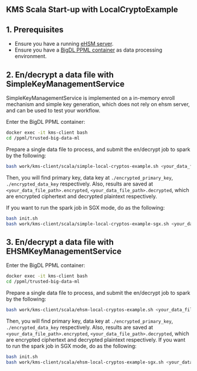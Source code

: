 ## **KMS Scala Start-up with LocalCryptoExample**

## 1. Prerequisites

- Ensure you have a running [eHSM server](https://github.com/intel-analytics/BigDL/tree/main/ppml/kms-client#1-deploy-bigdl-ppml-with-kms-server).
- Ensure you have a [BigDL PPML container](https://github.com/intel-analytics/BigDL/tree/main/ppml/kms-client#31-start-a-bigdl-ppml-container-with-kms-client) as data processing environment.

## 2. En/decrypt a data file with SimpleKeyManagementService

SimpleKeyManagementService is implemented on a in-memory enroll mechanism and simple key generation, which does not rely on ehsm server, and can be used to test your workflow.

Enter the BigDL PPML container:

```bash
docker exec -it kms-client bash
cd /ppml/trusted-big-data-ml
```

Prepare a single data file to process, and submit the en/decrypt job to spark by the following:

```bash
bash work/kms-client/scala/simple-local-cryptos-example.sh <your_data_file_path> <spark_local_ip>
```

Then, you will find primary key, data key at `./encrypted_primary_key`, `./encrypted_data_key` respectively. Also, results are saved at `<your_data_file_path>.encrypted`,  `<your_data_file_path>.decrypted`, which are encrypted ciphertext and decrypted plaintext respectively.

If you want to run the spark job in SGX mode, do as the following:

```bash
bash init.sh
bash work/kms-client/scala/simple-local-cryptos-example-sgx.sh <your_data_file_path> <spark_local_ip>
```

## 3. En/decrypt a data file with EHSMKeyManagementService

Enter the BigDL PPML container:

```bash
docker exec -it kms-client bash
cd /ppml/trusted-big-data-ml
```

Prepare a single data file to process, and submit the en/decrypt job to spark by the following:

```bash
bash work/kms-client/scala/ehsm-local-cryptos-example.sh <your_data_file_path> <ehsm_kms_server_ip> <ehsm_kms_server_port> <spark_local_ip>
```

Then, you will find primary key, data key at `./encrypted_primary_key`, `./encrypted_data_key` respectively. Also, results are saved at `<your_data_file_path>.encrypted`,  `<your_data_file_path>.decrypted`, which are encrypted ciphertext and decrypted plaintext respectively.
If you want to run the spark job in SGX mode, do as the following:
```bash
bash init.sh
bash work/kms-client/scala/ehsm-local-cryptos-example-sgx.sh <your_data_file_path> <spark_local_ip>
```
